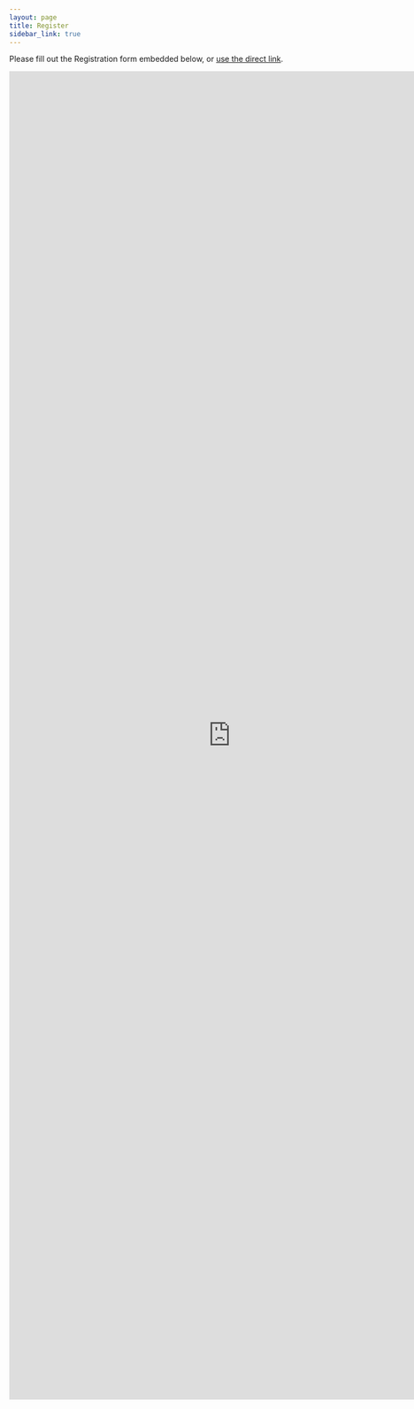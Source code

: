 ```yaml
---
layout: page
title: Register
sidebar_link: true
---
```


Please fill out the Registration form embedded below, or [use the direct link](https://forms.gle/xKrKhTZDQv9R1n5z7).

<iframe src="https://docs.google.com/forms/d/e/1FAIpQLScNmzJK5Y3qxeauCo93Du9yJT9MONsfaF4GUsGAEqLID3MqBQ/viewform?usp=sf_link" width="800" height="2400" frameborder="0" marginheight="0" marginwidth="0">Loading...</iframe>
